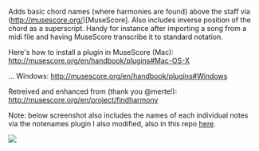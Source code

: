 Adds basic chord names (where harmonies are found) above the staff via (http://musescore.org/)[MuseScore]. Also includes inverse position of the chord as a superscript. Handy for instance after importing a song from a midi file and having MuseScore transcribe it to standard notation.

Here's how to install a plugin in MuseScore (Mac):
http://musescore.org/en/handbook/plugins#Mac-OS-X

... Windows:
http://musescore.org/en/handbook/plugins#Windows

Retreived and enhanced from (thank you @merte!):
http://musescore.org/en/project/findharmony

Note: below screenshot also includes the names of each individual notes via the notenames plugin I also modified, also in this repo [here](https://github.com/andresn/standard-notation-experiments/edit/master/MuseScore/plugins/notenames/).

<img src="http://content.screencast.com/users/andresn/folders/Jing/media/d9386ccb-ab09-4460-9c70-9f3099e17ce5/00000138.png"/>


